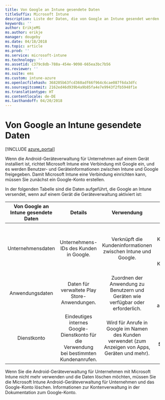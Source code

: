 ```yaml
---
title: Von Google an Intune gesendete Daten
titleSuffix: Microsoft Intune
description: Liste der Daten, die von Google an Intune gesendet werden.
keywords: ''
author: ErikjeMS
ms.author: erikje
manager: dougeby
ms.date: 04/18/2018
ms.topic: article
ms.prod: ''
ms.service: microsoft-intune
ms.technology: ''
ms.assetid: c379c8db-788a-454e-9098-665ea3bc7b56
ms.reviewer: ''
ms.suite: ems
ms.custom: intune-azure
ms.openlocfilehash: 368205b63fcd360adf66f964c6cae087f6da3dfc
ms.sourcegitcommit: 2162ed46d939b4a9b85fa4e7e9943f2fb5948f1e
ms.translationtype: HT
ms.contentlocale: de-DE
ms.lasthandoff: 04/20/2018
---
```

# <a name="data-google-sends-to-intune"></a>Von Google an Intune gesendete Daten

[!INCLUDE [azure_portal](./includes/azure_portal.md)]

Wenn die Android-Geräteverwaltung für Unternehmen auf einem Gerät installiert ist, richtet Microsoft Intune eine Verbindung mit Google ein, und es werden Benutzer- und Geräteinformationen zwischen Intune und Google freigegeben. Damit Microsoft Intune eine Verbindung einrichten kann, müssen Sie zunächst ein Google-Konto erstellen.

In der folgenden Tabelle sind die Daten aufgeführt, die Google an Intune versendet, wenn auf einem Gerät die Geräteverwaltung aktiviert ist:


| Von Google an Intune gesendete Daten | Details | Verwendung | Beispiel |
|:---:|:---:|:---:|:---:|
| Unternehmensdaten | Unternehmens-IDs des Kunden in Google. | Verknüpft die Kundeninformationen zwischen Intune und Google. | **enterpriseId** Beispiel: LC04eik8a6.<br>**Name**. Der Administratorname, wie bei der Konfiguration von Android für das Unternehmen eingegeben. Beispiel: Johann Schmidt<br>**Administrator-E-Mail-Adresse**. YourAdmin@gmail.com, die bei der Konfiguration von Android für das Unternehmen verwendet wurde. |
| Anwendungsdaten | Daten für verwaltete Play Store-Anwendungen. | Zuordnen der Anwendung zu Benutzern und Geräten wie verfügbar oder erforderlich. | **Anwendungsname** – Beispiel: Contoso Warehouse Inventory Application.<br>**Eindeutiger Bezeichner zur Darstellung der Anwendung** – Beispiel: app:com.Contoso.Warehouse.InventoryTracking |
| Dienstkonto | Eindeutiges internes Google-Dienstkonto für die Verwendung bei bestimmten Kundenanrufen. | Wird für Anrufe in Google im Namen des Kunden verwendet (zum Anzeigen von Apps, Geräten und mehr). | **Name** – Beispiel: InternalAccount@InternalService.com.<br>**Schlüssel** – Beispiel: ServiceAccountPassword |


Wenn Sie die Android-Geräteverwaltung für Unternehmen mit Microsoft Intune nicht mehr verwenden und die Daten löschen möchten, müssen Sie die Microsoft Intune Android-Geräteverwaltung für Unternehmen und das Google-Konto löschen. Informationen zur Kontenverwaltung in der Dokumentation zum Google-Konto.


